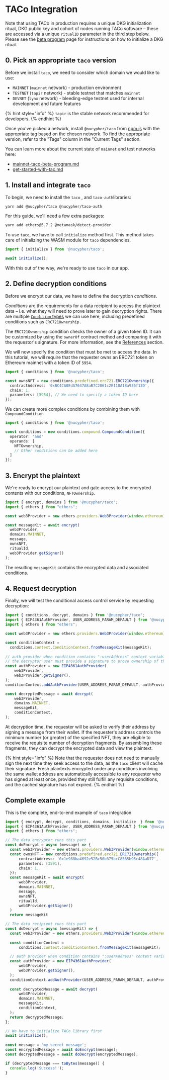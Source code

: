 # TACo Integration

Note that using TACo in production requires a unique DKG initialization ritual, DKG public key and cohort of nodes running TACo software – these are accessed via a unique `ritualID` parameter in the third step below. Please see the [beta program](mainnet-taco-beta-program.md) page for instructions on how to initialize a DKG ritual.

## 0. Pick an appropriate `taco` version

Before we install `taco`, we need to consider which domain we would like to use:

* `MAINNET` (`mainnet` network) - production environment
* `TESTNET` (`tapir` network) - stable testnet that matches `mainnet`
* `DEVNET` (`lynx` network) - bleeding-edge testnet used for internal development and future features

{% hint style="info" %}
`tapir` is the stable network recommended for developers.
{% endhint %}

Once you've picked a network, install `@nucypher/taco` from [npm.js](https://www.npmjs.com/package/@nucypher/taco?activeTab=versions) with the appropriate tag based on the chosen network. To find the appropriate version, refer to the "Tags" column in the "Current Tags" section.

You can learn more about the current state of `mainnet` and test networks here:

* [mainnet-taco-beta-program.md](mainnet-taco-beta-program.md "mention")
* [get-started-with-tac.md](get-started-with-tac.md "mention")

## 1. Install and integrate `taco`

To begin, we need to install the `taco` , and `taco-auth`libraries:

```bash
yarn add @nucypher/taco @nucypher/taco-auth
```

For this guide, we'll need a few extra packages:

```bash
yarn add ethers@5.7.2 @metamask/detect-provider
```

To use `taco`, we have to call `initialize` method first. This method takes care of initializing the WASM module for `taco` dependencies.

```typescript
import { initialize } from '@nucypher/taco';

await initialize();
```

With this out of the way, we're ready to use `taco` in our app.

## 2. Define decryption conditions

Before we encrypt our data, we have to define the decryption _conditions_.

_Conditions_ are the requirements for a data recipient to access the plaintext data – i.e. what they will need to prove later to gain decryption rights. There are multiple [`Condition` types](../conditions/conditions/) we can use here, including predefined conditions such as `ERC721Ownership.`

The `ERC721Ownership` condition checks the owner of a given token ID. It can be customized by using the `ownerOf` contract method and comparing it with the requestor's signature. For more information, see the [References](../references.md) section.

We will now specify the condition that must be met to access the data. In this tutorial, we will require that the requester owns an ERC721 token on Ethereum mainnet with a token ID of `5954`.

```typescript
import { conditions } from '@nucypher/taco';

const ownsNFT = new conditions.predefined.erc721.ERC721Ownership({
  contractAddress: '0xBC4CA0EdA7647A8aB7C2061c2E118A18a936f13D',
  chain: 1,
  parameters: [5954], // We need to specify a token ID here
});
```

We can create more complex conditions by combining them with `CompoundCondition`

```typescript
import { conditions } from '@nucypher/taco';

const conditions = new conditions.compound.CompoundCondition({
  operator: 'and'
  operands: [
    NFTOwnership,
    // Other conditions can be added here
  ]
});
```

## 3. Encrypt the plaintext

We're ready to encrypt our plaintext and gate access to the encrypted contents with our conditions, `NFTOwnership`.

```javascript
import { encrypt, domains } from '@nucypher/taco';
import { ethers } from "ethers";

const web3Provider = new ethers.providers.Web3Provider(window.ethereum);

const messageKit = await encrypt(
  web3Provider,
  domains.MAINNET,
  message,
  ownsNFT,
  ritualId,
  web3Provider.getSigner() 
);
```

The resulting `messageKit` contains the encrypted data and associated conditions.

## 4. Request decryption

Finally, we will test the conditional access control service by requesting decryption:

```typescript
import { conditions, decrypt, domains } from '@nucypher/taco';
import { EIP4361AuthProvider, USER_ADDRESS_PARAM_DEFAULT } from '@nucypher/taco-auth';
import { ethers } from "ethers";

const web3Provider = new ethers.providers.Web3Provider(window.ethereum); 

const conditionContext =
  conditions.context.ConditionContext.fromMessageKit(messageKit);
  
// auth provider when condition contains ":userAddress" context variable
// the decryptor user must provide a signature to prove ownership of the wallet address
const authProvider = new EIP4361AuthProvider(
    web3Provider,
    web3Provider.getSigner(),
);
conditionContext.addAuthProvider(USER_ADDRESS_PARAM_DEFAULT, authProvider);

const decryptedMessage = await decrypt(
    web3Provider,
    domains.MAINNET,
    messageKit,
    conditionContext,
);
```

At decryption time, the requester will be asked to verify their address by signing a message from their wallet. If the requester's address controls the minimum number (or greater) of the specified NFT, they are eligible to receive the requisite number of decryption fragments. By assembling these fragments, they can decrypt the encrypted data and view the plaintext.&#x20;

{% hint style="info" %}
Note that the requester does not need to manually sign the next time they seek access to the data, as the `taco` client will cache their signature. Fresh plaintexts encrypted under any conditions involving the same wallet address are automatically accessible to any requester who has signed at least once, provided they still fulfill any requisite conditions, and the cached signature has not expired.&#x20;
{% endhint %}

## Complete example

This is the complete, end-to-end example of `taco` integration

```typescript
import { encrypt, decrypt, conditions, domains, initialize  } from '@nucypher/taco';
import { EIP4361AuthProvider, USER_ADDRESS_PARAM_DEFAULT } from '@nucypher/taco-auth';
import { ethers } from "ethers";

// The data encryptor runs this part
const doEncrypt = async (message) => {
  const web3Provider = new ethers.providers.Web3Provider(window.ethereum);
  const ownsNFT = new conditions.predefined.erc721.ERC721Ownership({
      contractAddress: '0x1e988ba4692e52Bc50b375bcC8585b95c48AaD77',
      parameters: [3591],
      chain: 1,
  });
  const messageKit = await encrypt(
      web3Provider,
      domains.MAINNET,
      message,
      ownsNFT,
      ritualId,
      web3Provider.getSigner()
  )
  return messageKit

// The data recipient runs this part
const doDecrypt = async (messageKit) => {
  const web3Provider = new ethers.providers.Web3Provider(window.ethereum);
  
  const conditionContext =
      conditions.context.ConditionContext.fromMessageKit(messageKit);

  // auth provider when condition contains ":userAddress" context variable
  const authProvider = new EIP4361AuthProvider(
      web3Provider,
      web3Provider.getSigner(),
  );
  conditionContext.addAuthProvider(USER_ADDRESS_PARAM_DEFAULT, authProvider);
    
  const decryptedMessage = await decrypt(
      web3Provider,
      domains.MAINNET,
      messageKit,
      conditionContext,
  );
  return decryptedMessage;
};

// We have to initialize TACo library first
await initialize();
  
const message = 'my secret message';
const encryptedMessage = await doEncrypt(message);
const decryptedMessage = await doDecrypt(encryptedMessage);

if (decryptedMessage === toBytes(message)) {
  console.log('Success!');
}
```
